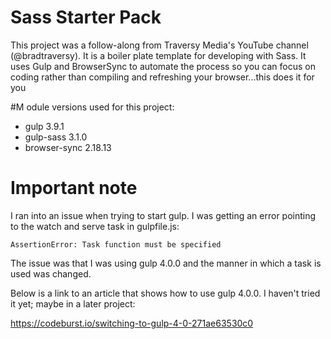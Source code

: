 # Sass Starter Pack
This project was a follow-along from Traversy Media's YouTube channel (@bradtraversy). It is a boiler plate template for developing with Sass. It uses Gulp and BrowserSync to automate the process so you can focus on coding rather than compiling and refreshing your browser...this does it for you

#M odule versions used for this project:

* gulp 3.9.1
* gulp-sass 3.1.0
* browser-sync 2.18.13

# Important note
I ran into an issue when trying to start gulp. I was getting an error pointing to the watch and serve task in gulpfile.js:

`AssertionError: Task function must be specified`

The issue was that I was using gulp 4.0.0 and the manner in which a task is used was changed.

Below is a link to an article that shows how to use gulp 4.0.0. I haven't tried it yet; maybe in a later project:

https://codeburst.io/switching-to-gulp-4-0-271ae63530c0
